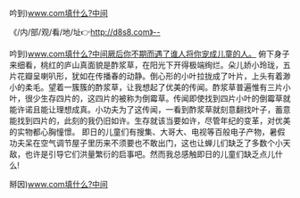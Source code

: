 吟到)www.com填什么?中间

《/内/部/观/看/地/址👉http://d8s8.com》--

吟到)www.com填什么?中间厥后你不期而遇了谁人将你宠成儿童的人。
俯下身子来细看，桃红的庐山真面貌是酢浆草，在阳光下开得极端绚烂。朵儿娇小玲珑，五片花瓣呈喇叭形，犹如在传播春的动静。倒心形的小叶拉拢成了叶片，上头有着渺小的柔毛。望着一簇簇的酢浆草，让我想起了优美的传闻。酢浆草普遍惟有三片小叶，很少生存四片的，这四片的被称为倒霉草。传闻即使找到四片小叶的倒霉草就能许诺且能让理想成真。小功夫为了这传闻，一看到酢浆草就刻意翻找叶子，蓄意能找到四片的，此刻的我仍旧如许。生存就该当要如许，尽管年纪的变革，对优美的实物都心胸憧憬。
即日的儿童们有搜集、大哥大、电视等百般电子产物，暑假功夫呆在空气调节屋子里历来不须要也不敢出门，这也让蝉儿们缺乏了多数个小天敌，也许是引导它们洪量繁衍的启事吧。然而我总感触即日的儿童们缺乏点儿什么!





掰因)www.com填什么?中间

